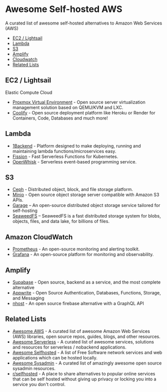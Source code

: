 # Awesome Self-hosted AWS
A curated list of awesome self-hosted alternatives to Amazon Web Services (AWS)

- [EC2 / Lightsail](#ec2--lightsail)
- [Lambda](#lambda)
- [S3](#s3)
- [Amplify](#amplify)
- [Cloudwatch](https://github.com/Kaympe20/awesome-selfhosted-aws/edit/patch-1/README.md#amazon-cloudwatch)
- [Related Lists](#related-lists)

## EC2 / Lightsail
Elastic Compute Cloud

* [Proxmox Virtual Environment](https://www.proxmox.com/en/proxmox-ve) - Open source server virtualization management solution based on QEMU/KVM and LXC.
* [Coolify](https://coolify.io) - Open source deployment platform like Heroku or Render for Containers, Code, Databases and much more! 

## Lambda

* [1Backend](https://github.com/1backend/1backend) - Platform designed to make deploying, running and maintaining lambda functions/microservices easy.
* [Fission](https://github.com/fission/fission) - Fast Serverless Functions for Kubernetes.
* [OpenWhisk](https://github.com/apache/incubator-openwhisk) - Serverless event-based programming service.

## S3

* [Ceph](https://github.com/ceph/ceph) - Distributed object, block, and file storage platform.
* [Minio](https://github.com/minio/minio) - Open source object storage server compatible with Amazon S3 APIs.
* [Garage](https://garagehq.deuxfleurs.fr/) – An open-source distributed object storage service tailored for self-hosting
* [SeaweedFS](https://github.com/seaweedfs/seaweedfs) – SeaweedFS is a fast distributed storage system for blobs, objects, files, and data lake, for billions of files.

## Amazon CloudWatch
* [Prometheus](https://prometheus.io/) - An open-source monitoring and alerting toolkit.
* [Grafana](https://grafana.com/grafana/) - An open-source platform for monitoring and observability.

## Amplify
* [Supabase](https://supabase.com/) - Open source, backend as a service, and the most complete alternative
* [Appwrite](https://appwrite.io/) - Open Source Authentication, Databases, Functions, Storage, and Messaging 
* [nhost](https://nhost.io/) - An open source firebase alternative with a GraphQL API
  
## Related Lists

* [Awesome AWS](https://github.com/donnemartin/awesome-aws) - A curated list of awesome Amazon Web Services (AWS) libraries, open source repos, guides, blogs, and other resources.
* [Awesome Serverless](https://github.com/anaibol/awesome-serverless) - A curated list of awesome services, solutions and resources for serverless / nobackend applications.
* [Awesome Selfhosted](https://github.com/Kickball/awesome-selfhosted) - A list of Free Software network services and web applications which can be hosted locally.
* [Awesome Sysadmin](https://github.com/n1trux/awesome-sysadmin) - A curated list of amazingly awesome open source sysadmin resources.
* [r/selfhosted](https://www.reddit.com/r/selfhosted/) - A place to share alternatives to popular online services that can be self hosted without giving up privacy or locking you into a service you don't control.
